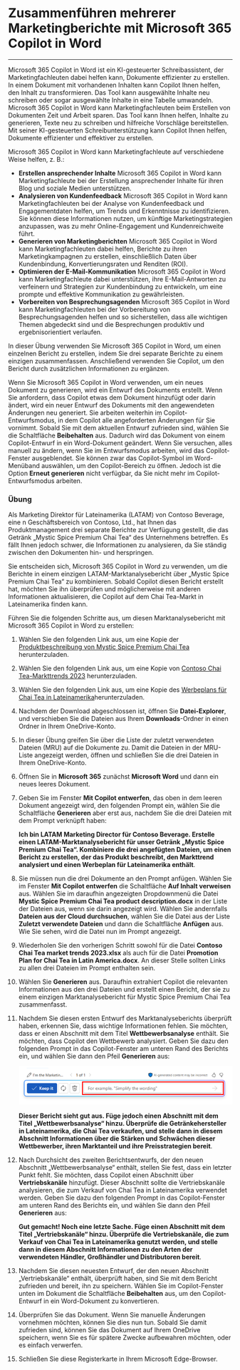 # Zusammenführen mehrerer Marketingberichte mit Microsoft 365 Copilot in Word
---
Microsoft 365 Copilot in Word ist ein KI-gesteuerter Schreibassistent, der Marketingfachleuten dabei helfen kann, Dokumente effizienter zu erstellen. In einem Dokument mit vorhandenen Inhalten kann Copilot Ihnen helfen, den Inhalt zu transformieren. Das Tool kann ausgewählte Inhalte neu schreiben oder sogar ausgewählte Inhalte in eine Tabelle umwandeln. Microsoft 365 Copilot in Word kann Marketingfachleuten beim Erstellen von Dokumenten Zeit und Arbeit sparen. Das Tool kann Ihnen helfen, Inhalte zu generieren, Texte neu zu schreiben und hilfreiche Vorschläge bereitstellen. Mit seiner KI-gesteuerten Schreibunterstützung kann Copilot Ihnen helfen, Dokumente effizienter und effektiver zu erstellen.

Microsoft 365 Copilot in Word kann Marketingfachleute auf verschiedene Weise helfen, z. B.:

 -  **Erstellen ansprechender Inhalte** Microsoft 365 Copilot in Word kann Marketingfachleute bei der Erstellung ansprechender Inhalte für ihren Blog und soziale Medien unterstützen.
 -  **Analysieren von Kundenfeedback** Microsoft 365 Copilot in Word kann Marketingfachleuten bei der Analyse von Kundenfeedback und Engagementdaten helfen, um Trends und Erkenntnisse zu identifizieren. Sie können diese Informationen nutzen, um künftige Marketingstrategien anzupassen, was zu mehr Online-Engagement und Kundenreichweite führt.
 -  **Generieren von Marketingberichten** Microsoft 365 Copilot in Word kann Marketingfachleuten dabei helfen, Berichte zu ihren Marketingkampagnen zu erstellen, einschließlich Daten über Kundenbindung, Konvertierungsraten und Renditen (ROI).
 -  **Optimieren der E-Mail-Kommunikation** Microsoft 365 Copilot in Word kann Marketingfachleute dabei unterstützen, ihre E-Mail-Antworten zu verfeinern und Strategien zur Kundenbindung zu entwickeln, um eine prompte und effektive Kommunikation zu gewährleisten.
 -  **Vorbereiten von Besprechungsagenden** Microsoft 365 Copilot in Word kann Marketingfachleuten bei der Vorbereitung von Besprechungsagenden helfen und so sicherstellen, dass alle wichtigen Themen abgedeckt sind und die Besprechungen produktiv und ergebnisorientiert verlaufen.

In dieser Übung verwenden Sie Microsoft 365 Copilot in Word, um einen einzelnen Bericht zu erstellen, indem Sie drei separate Berichte zu einem einzigen zusammenfassen. Anschließend verwenden Sie Copilot, um den Bericht durch zusätzlichen Informationen zu ergänzen.

Wenn Sie Microsoft 365 Copilot in Word verwenden, um ein neues Dokument zu generieren, wird ein Entwurf des Dokuments erstellt. Wenn Sie anfordern, dass Copilot etwas dem Dokument hinzufügt oder darin ändert, wird ein neuer Entwurf des Dokuments mit den angewendeten Änderungen neu generiert. Sie arbeiten weiterhin im Copilot-Entwurfsmodus, in dem Copilot alle angeforderten Änderungen für Sie vornimmt. Sobald Sie mit dem aktuellen Entwurf zufrieden sind, wählen Sie die Schaltfläche **Beibehalten** aus. Dadurch wird das Dokument von einem Copilot-Entwurf in ein Word-Dokument geändert. Wenn Sie versuchen, alles manuell zu ändern, wenn Sie im Entwurfsmodus arbeiten, wird das Copilot-Fenster ausgeblendet. Sie können zwar das Copilot-Symbol im Word-Menüband auswählen, um den Copilot-Bereich zu öffnen. Jedoch ist die Option **Erneut generieren** nicht verfügbar, da Sie nicht mehr im Copilot-Entwurfsmodus arbeiten.

### Übung

Als Marketing Direktor für Lateinamerika (LATAM) von Contoso Beverage, eine n Geschäftsbereich von Contoso, Ltd., hat Ihnen das Produktmanagement drei separate Berichte zur Verfügung gestellt, die das Getränk „Mystic Spice Premium Chai Tea“ des Unternehmens betreffen. Es fällt Ihnen jedoch schwer, die Informationen zu analysieren, da Sie ständig zwischen den Dokumenten hin- und herspringen.

Sie entscheiden sich, Microsoft 365 Copilot in Word zu verwenden, um die Berichte in einem einzigen LATAM-Marktanalysebericht über „Mystic Spice Premium Chai Tea“ zu kombinieren. Sobald Copilot diesen Bericht erstellt hat, möchten Sie ihn überprüfen und möglicherweise mit anderen Informationen aktualisieren, die Copilot auf dem Chai Tea-Markt in Lateinamerika finden kann.

Führen Sie die folgenden Schritte aus, um diesen Marktanalysebericht mit Microsoft 365 Copilot in Word zu erstellen:

1.  Wählen Sie den folgenden Link aus, um eine Kopie der [Produktbeschreibung von Mystic Spice Premium Chai Tea](https://go.microsoft.com/fwlink/?linkid=2268929) herunterzuladen.
2.  Wählen Sie den folgenden Link aus, um eine Kopie von [Contoso Chai Tea-Markttrends 2023](https://go.microsoft.com/fwlink/?linkid=2269122) herunterzuladen.
3.  Wählen Sie den folgenden Link aus, um eine Kopie des [Werbeplans für Chai Tea in Lateinamerika](https://go.microsoft.com/fwlink/?linkid=2269126)herunterzuladen.
4.  Nachdem der Download abgeschlossen ist, öffnen Sie **Datei-Explorer**, und verschieben Sie die Dateien aus Ihrem **Downloads**-Ordner in einen Ordner in Ihrem OneDrive-Konto.
5.  In dieser Übung greifen Sie über die Liste der zuletzt verwendeten Dateien (MRU) auf die Dokumente zu. Damit die Dateien in der MRU-Liste angezeigt werden, öffnen und schließen Sie die drei Dateien in Ihrem OneDrive-Konto.
6.  Öffnen Sie in **Microsoft 365** zunächst **Microsoft Word** und dann ein neues leeres Dokument.
7.  Geben Sie im Fenster **Mit Copilot entwerfen**, das oben in dem leeren Dokument angezeigt wird, den folgenden Prompt ein, wählen Sie die Schaltfläche **Generieren** aber erst aus, nachdem Sie die drei Dateien mit dem Prompt verknüpft haben:
    
    **Ich bin LATAM Marketing Director für Contoso Beverage. Erstelle einen LATAM-Marktanalysebericht für unser Getränk „Mystic Spice Premium Chai Tea“. Kombiniere die drei angefügten Dateien, um einen Bericht zu erstellen, der das Produkt beschreibt, den Markttrend analysiert und einen Werbeplan für Lateinamerika enthält**.
8.  Sie müssen nun die drei Dokumente an den Prompt anfügen. Wählen Sie im Fenster **Mit Copilot entwerfen** die Schaltfläche **Auf Inhalt verweisen** aus. Wählen Sie im daraufhin angezeigten Dropdownmenü die Datei **Mystic Spice Premium Chai Tea product description.docx** in der Liste der Dateien aus, wenn sie darin angezeigt wird. Wählen Sie andernfalls **Dateien aus der Cloud durchsuchen**, wählen Sie die Datei aus der Liste **Zuletzt verwendete Dateien** und dann die Schaltfläche **Anfügen** aus. Wie Sie sehen, wird die Datei nun im Prompt angezeigt.
9.  Wiederholen Sie den vorherigen Schritt sowohl für die Datei **Contoso Chai Tea market trends 2023.xlsx** als auch für die Datei **Promotion Plan for Chai Tea in Latin America.docx**. An dieser Stelle sollten Links zu allen drei Dateien im Prompt enthalten sein.
10. Wählen Sie **Generieren** aus. Daraufhin extrahiert Copilot die relevanten Informationen aus den drei Dateien und erstellt einen Bericht, der sie zu einem einzigen Marktanalysebericht für Mystic Spice Premium Chai Tea zusammenfasst.
11. Nachdem Sie diesen ersten Entwurf des Marktanalyseberichts überprüft haben, erkennen Sie, dass wichtige Informationen fehlen. Sie möchten, dass er einen Abschnitt mit dem Titel **Wettbewerbsanalyse** enthält. Sie möchten, dass Copilot den Wettbewerb analysiert. Geben Sie dazu den folgenden Prompt in das Copilot-Fenster am unteren Rand des Berichts ein, und wählen Sie dann den Pfeil **Generieren** aus:
    
    ![Screenshot: Copilot-Prompt-Fenster, das am unteren Rand eines Word-Dokuments angezeigt wird](../media/copilot-window-word-a5ec12f6.png)
    
    
    **Dieser Bericht sieht gut aus. Füge jedoch einen Abschnitt mit dem Titel „Wettbewerbsanalyse“ hinzu. Überprüfe die Getränkehersteller in Lateinamerika, die Chai Tea verkaufen, und stelle dann in diesem Abschnitt Informationen über die Stärken und Schwächen dieser Wettbewerber, ihren Marktanteil und ihre Preisstrategien bereit**.
12. Nach Durchsicht des zweiten Berichtsentwurfs, der den neuen Abschnitt „Wettbewerbsanalyse“ enthält, stellen Sie fest, dass ein letzter Punkt fehlt. Sie möchten, dass Copilot einen Abschnitt über **Vertriebskanäle** hinzufügt. Dieser Abschnitt sollte die Vertriebskanäle analysieren, die zum Verkauf von Chai Tea in Lateinamerika verwendet werden. Geben Sie dazu den folgenden Prompt in das Copilot-Fenster am unteren Rand des Berichts ein, und wählen Sie dann den Pfeil **Generieren** aus:
    
    **Gut gemacht! Noch eine letzte Sache. Füge einen Abschnitt mit dem Titel „Vertriebskanäle“ hinzu. Überprüfe die Vertriebskanäle, die zum Verkauf von Chai Tea in Lateinamerika genutzt werden, und stelle dann in diesem Abschnitt Informationen zu den Arten der verwendeten Händler, Großhändler und Distributoren bereit**.
13. Nachdem Sie diesen neuesten Entwurf, der den neuen Abschnitt „Vertriebskanäle“ enthält, überprüft haben, sind Sie mit dem Bericht zufrieden und bereit, ihn zu speichern. Wählen Sie im Copilot-Fenster unten im Dokument die Schaltfläche **Beibehalten** aus, um den Copilot-Entwurf in ein Word-Dokument zu konvertieren.
14. Überprüfen Sie das Dokument. Wenn Sie manuelle Änderungen vornehmen möchten, können Sie dies nun tun. Sobald Sie damit zufrieden sind, können Sie das Dokument auf Ihrem OneDrive speichern, wenn Sie es für spätere Zwecke aufbewahren möchten, oder es einfach verwerfen.
15. Schließen Sie diese Registerkarte in Ihrem Microsoft Edge-Browser.
